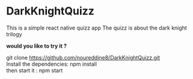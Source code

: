# DarkKnightQuizz

This is a simple react native quizz app
The quizz is about the dark knight trilogy

**would you like to try it ?**

git clone https://github.com/noureddine8/DarkKnightQuizz.git <br/> 
Install the dependencies: npm install <br/>
then start it : npm start

